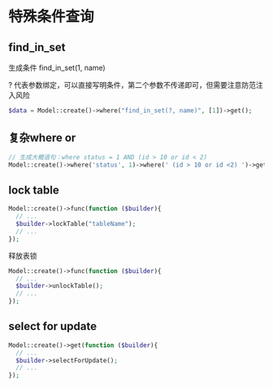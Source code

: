 # 特殊条件查询

## find_in_set

生成条件  find_in_set(1, name)

? 代表参数绑定，可以直接写明条件，第二个参数不传递即可，但需要注意防范注入风险

```php
$data = Model::create()->where("find_in_set(?, name)", [1])->get();
```

## 复杂where or

```php
// 生成大概语句：where status = 1 AND (id > 10 or id < 2)
Model::create()->where('status', 1)->where(' (id > 10 or id <2) ')->get();
```


## lock table


```php
Model::create()->func(function ($builder){
  // ...
  $builder->lockTable("tableName");
  // ...
});
```

释放表锁
```php
Model::create()->func(function ($builder){
  // ...
  $builder->unlockTable();
  // ...
});
```
## select for update

```php
Model::create()->get(function ($builder){
  // ...
  $builder->selectForUpdate();
  // ...
});
```